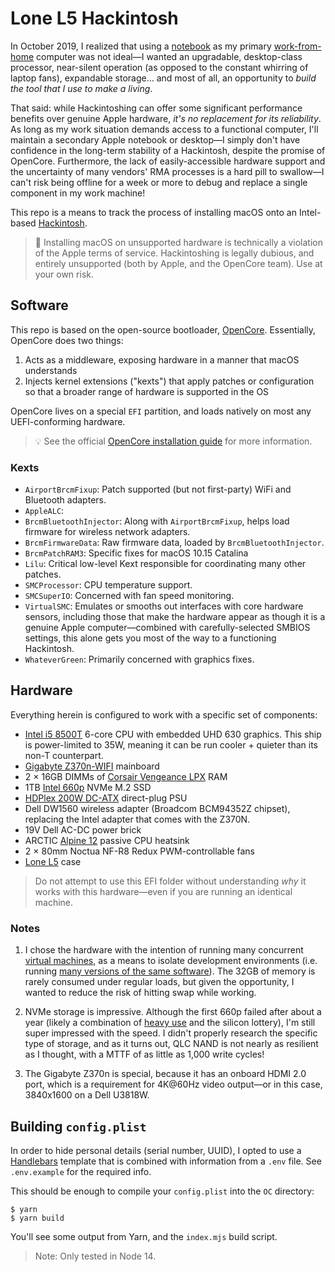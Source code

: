 # Lone L5 Hackintosh

In October 2019, I realized that using a [notebook](https://everymac.com/systems/apple/macbook_pro/specs/macbook-pro-core-i7-2.5-15-dual-graphics-mid-2015-retina-display-specs.html) as my primary [work-from-home](https://oof.studio) computer was not ideal—I wanted an upgradable, desktop-class processor, near-silent operation (as opposed to the constant whirring of laptop fans), expandable storage… and most of all, an opportunity to _build the tool that I use to make a living_.

That said: while Hackintoshing can offer some significant performance benefits over genuine Apple hardware, _it's no replacement for its reliability_. As long as my work situation demands access to a functional computer, I'll maintain a secondary Apple notebook or desktop—I simply don't have confidence in the long-term stability of a Hackintosh, despite the promise of OpenCore. Furthermore, the lack of easily-accessible hardware support and the uncertainty of many vendors' RMA processes is a hard pill to swallow—I can't risk being offline for a week or more to debug and replace a single component in my work machine!

This repo is a means to track the process of installing macOS onto an Intel-based [Hackintosh](https://en.wikipedia.org/wiki/Hackintosh).

> 🚨 Installing macOS on unsupported hardware is technically a violation of the Apple terms of service. Hackintoshing is legally dubious, and entirely unsupported (both by Apple, and the OpenCore team). Use at your own risk.

## Software

This repo is based on the open-source bootloader, [OpenCore](https://github.com/acidanthera/OpenCorePkg). Essentially, OpenCore does two things:

1. Acts as a middleware, exposing hardware in a manner that macOS understands
2. Injects kernel extensions ("kexts") that apply patches or configuration so that a broader range of hardware is supported in the OS

OpenCore lives on a special `EFI` partition, and loads natively on most any UEFI-conforming hardware.

> 💡 See the official [OpenCore installation guide](https://dortania.github.io/OpenCore-Install-Guide/) for more information.

### Kexts

- `AirportBrcmFixup`: Patch supported (but not first-party) WiFi and Bluetooth adapters.
- `AppleALC`: 
- `BrcmBluetoothInjector`: Along with `AirportBrcmFixup`, helps load firmware for wireless network adapters.
- `BrcmFirmwareData`: Raw firmware data, loaded by `BrcmBluetoothInjector`.
- `BrcmPatchRAM3`: Specific fixes for macOS 10.15 Catalina
- `Lilu`: Critical low-level Kext responsible for coordinating many other patches.
- `SMCProcessor`: CPU temperature support.
- `SMCSuperIO`: Concerned with fan speed monitoring.
- `VirtualSMC`: Emulates or smooths out interfaces with core hardware sensors, including those that make the hardware appear as though it is a genuine Apple computer—combined with carefully-selected SMBIOS settings, this alone gets you most of the way to a functioning Hackintosh.
- `WhateverGreen`: Primarily concerned with graphics fixes.

## Hardware

Everything herein is configured to work with a specific set of components:

- [Intel i5 8500T](https://ark.intel.com/content/www/us/en/ark/products/129941/intel-core-i5-8500t-processor-9m-cache-up-to-3-50-ghz.html) 6-core CPU with embedded UHD 630 graphics. This ship is power-limited to 35W, meaning it can be run cooler + quieter than its non-T counterpart.
- [Gigabyte Z370n-WIFI](https://www.gigabyte.com/Motherboard/Z370N-WIFI-rev-10/support#support-dl-driver) mainboard
- 2 &times; 16GB DIMMs of [Corsair Vengeance LPX](https://www.corsair.com/us/en/Categories/Products/Memory/VENGEANCE-LPX/p/CMK32GX4M2D3600C18) RAM
- 1TB [Intel 660p](https://www.intel.com/content/www/us/en/products/memory-storage/solid-state-drives/consumer-ssds/6-series/ssd-660p-series/660p-series-1-tb-m-2-80mm-3d2.html) NVMe M.2 SSD
- [HDPlex 200W DC-ATX](https://hdplex.com/hdplex-200w-dc-atx-power-supply-16v-24v-wide-range-voltage-input.html) direct-plug PSU
- Dell DW1560 wireless adapter (Broadcom BCM94352Z chipset), replacing the Intel adapter that comes with the Z370N.
- 19V Dell AC-DC power brick
- ARCTIC [Alpine 12](https://www.arctic.ac/en/Alpine-12-Passive/ACALP00024A) passive CPU heatsink
- 2 &times; 80mm Noctua NF-R8 Redux PWM-controllable fans
- [Lone L5](https://loneindustries.com/products/5) case

> Do not attempt to use this EFI folder without understanding _why_ it works with this hardware—even if you are running an identical machine.

### Notes

1. I chose the hardware with the intention of running many concurrent [virtual machines](https://multipass.run/), as a means to isolate development environments (i.e. running [many versions of the same software](https://getnitro.sh/)). The 32GB of memory is rarely consumed under regular loads, but given the opportunity, I wanted to reduce the risk of hitting swap while working.

2. NVMe storage is impressive. Although the first 660p failed after about a year (likely a combination of [heavy use](https://searchstorage.techtarget.com/definition/write-cycle) and the silicon lottery), I'm still super impressed with the speed. I didn't properly research the specific type of storage, and as it turns out, QLC NAND is not nearly as resilient as I thought, with a MTTF of as little as 1,000 write cycles!

3. The Gigabyte Z370n is special, because it has an onboard HDMI 2.0 port, which is a requirement for 4K@60Hz video output—or in this case, 3840x1600 on a Dell U3818W.

## Building `config.plist`

In order to hide personal details (serial number, UUID), I opted to use a [Handlebars](https://handlebarsjs.com) template that is combined with information from a `.env` file. See `.env.example` for the required info.

This should be enough to compile your `config.plist` into the `OC` directory:

```
$ yarn
$ yarn build
```

You'll see some output from Yarn, and the `index.mjs` build script.

> Note: Only tested in Node 14.